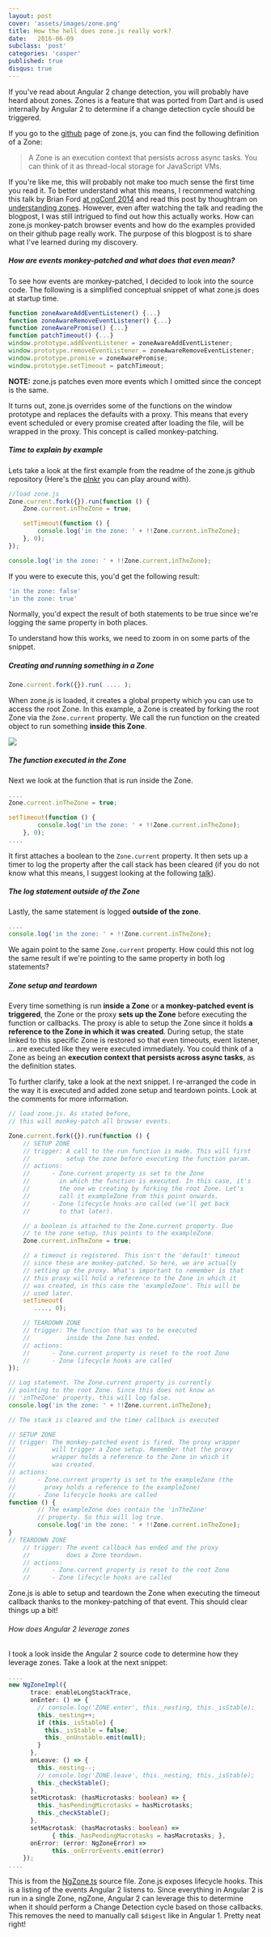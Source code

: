 ```yaml
---
layout: post
cover: 'assets/images/zone.png'
title: How the hell does zone.js really work?
date:   2016-06-09
subclass: 'post'
categories: 'casper'
published: true
disqus: true
---
```

If you've read about Angular 2 change detection, you will probably have heard about zones. Zones is a feature that was ported from Dart and is used internally by Angular 2 to determine if a change detection cycle should be triggered.

If you go to the <a href="https://github.com/angular/zone.js/" target="_blank">github</a> page of zone.js, you can find the following definition of a Zone:

> A Zone is an execution context that persists across async tasks. You can think of it as thread-local storage for JavaScript VMs.

If you're like me, this will probably not make too much sense the first time you read it. To better understand what this means, I recommend watching this talk by Brian Ford <a href="https://www.youtube.com/watch?v=3IqtmUscE_U" target="_blank">at ngConf 2014</a> and read this post by thoughtram on <a href="http://blog.thoughtram.io/angular/2016/01/22/understanding-zones.html" target="_blank">understanding zones</a>.
However, even after watching the talk and reading the blogpost, I was still intrigued to find out how this actually works. How can zone.js monkey-patch browser events and how do the examples provided on their github page really work. The purpose of this blogpost is to share what I've learned during my discovery.

##### How are events monkey-patched and what does that even mean?
To see how events are monkey-patched, I decided to look into the source code. The following is a simplified conceptual snippet of what zone.js does at startup time.

```typescript
function zoneAwareAddEventListener() {...}
function zoneAwareRemoveEventListener() {...}
function zoneAwarePromise() {...}
function patchTimeout() {...}
window.prototype.addEventListener = zoneAwareAddEventListener;
window.prototype.removeEventListener = zoneAwareRemoveEventListener;
window.prototype.promise = zoneAwarePromise;
window.prototype.setTimeout = patchTimeout;
```
**NOTE:** zone.js patches even more events which I omitted since the concept is the same.

It turns out, zone.js overrides some of the functions on the window prototype and replaces the defaults with a proxy. This means that every event scheduled or every promise created after loading the file, will be wrapped in the proxy. This concept is called monkey-patching.

##### Time to explain by example
Lets take a look at the first example from the readme of the zone.js github repository (Here's the <a href="http://plnkr.co/edit/Ul44DohpdBfMKjgssspw?p=preview" target="_blank">plnkr</a> you can play around with).

```typescript
//load zone.js
Zone.current.fork({}).run(function () {
    Zone.current.inTheZone = true;

    setTimeout(function () {
        console.log('in the zone: ' + !!Zone.current.inTheZone);
    }, 0);
});

console.log('in the zone: ' + !!Zone.current.inTheZone);
```

If you were to execute this, you'd get the following result:

```typescript
'in the zone: false'
'in the zone: true'
```

Normally, you'd expect the result of both statements to be true since we're logging the same property in both places.

To understand how this works, we need to zoom in on some parts of the snippet.

##### Creating and running something in a Zone
```typescript
Zone.current.fork({}).run( .... );
```
When zone.js is loaded, it creates a global property which you can use to access the root Zone. In this example, a Zone is created by forking the root Zone via the `Zone.current` property. We call the run function on the created object to run something **inside this Zone**.

<img src="http://www.jacquitalbot.com/wp-content/uploads/2013/11/in-the-zone.jpg" />

##### The function executed in the Zone
Next we look at the function that is run inside the Zone.

```typescript
....
Zone.current.inTheZone = true;

setTimeout(function () {
        console.log('in the zone: ' + !!Zone.current.inTheZone);
    }, 0);
....
```

It first attaches a boolean to the `Zone.current` property. It then sets up a timer to log the property after the call stack has been cleared (if you do not know what this means, I suggest looking at the following <a href="https://www.youtube.com/watch?v=8aGhZQkoFbQ" target="_blank">talk</a>).
##### The log statement outside of the Zone
Lastly, the same statement is logged **outside of the zone**.

```typescript
....
console.log('in the zone: ' + !!Zone.current.inTheZone);
```

We again point to the same `Zone.current` property. How could this not log the same result if we're pointing to the same property in both log statements?

##### Zone setup and teardown
Every time something is run **inside a Zone** or **a monkey-patched event is triggered**, the Zone or the proxy **sets up the Zone** before executing the function or callbacks. The proxy is able to setup the Zone since it holds **a reference to the Zone in which it was created**.
During setup, the state linked to this specific Zone is restored so that even timeouts, event listener, ... are executed like they were executed immediately. You could think of a Zone as being an **execution context that persists across async tasks**, as the definition states.

To further clarify, take a look at the next snippet. I re-arranged the code in the way it is executed and added zone setup and teardown points. Look at the comments for more information.

```typescript
// load zone.js. As stated before,
// this will monkey-patch all browser events.

Zone.current.fork({}).run(function () {
    // SETUP ZONE
    // trigger: A call to the run function is made. This will first
    //          setup the zone before executing the function param.
    // actions:
    //      - Zone.current property is set to the Zone
    //        in which the function is executed. In this case, it's
    //        the one we creating by forking the root Zone. Let's
    //        call it exampleZone from this point onwards.
    //      - Zone lifecycle hooks are called (we'll get back
    //        to that later).

    // a boolean is attached to the Zone.current property. Due
    // to the zone setup, this points to the exampleZone.
    Zone.current.inTheZone = true;

    // a timeout is registered. This isn't the 'default' timeout
    // since these are monkey-patched. So here, we are actually
    // setting up the proxy. What's important to remember is that
    // this proxy will hold a reference to the Zone in which it
    // was created, in this case the 'exampleZone'. This will be
    // used later.
    setTimeout(
       ...., 0);

    // TEARDOWN ZONE
    // trigger: The function that was to be executed
    //          inside the Zone has ended.
    // actions:
    //      - Zone.current property is reset to the root Zone
    //      - Zone lifecycle hooks are called
});

// Log statement. The Zone.current property is currently
// pointing to the root Zone. Since this does not know an
// 'inTheZone' property, this will log false.
console.log('in the zone: ' + !!Zone.current.inTheZone);

// The stack is cleared and the timer callback is executed

// SETUP ZONE
// trigger: The monkey-patched event is fired. The proxy wrapper
//          will trigger a Zone setup. Remember that the proxy
//          wrapper holds a reference to the Zone in which it
//          was created.
// actions:
//      - Zone.current property is set to the exampleZone (the
//        proxy holds a reference to the exampleZone)
//      - Zone lifecycle hooks are called
function () {
        // The exampleZone does contain the 'inTheZone'
        // property. So this will log true.
        console.log('in the zone: ' + !!Zone.current.inTheZone);
}
// TEARDOWN ZONE
    // trigger: The event callback has ended and the proxy
    //          does a Zone teardown.
    // actions:
    //      - Zone.current property is reset to the root Zone
    //      - Zone lifecycle hooks are called
```

Zone.js is able to setup and teardown the Zone when executing the timeout callback thanks to the monkey-patching of that event.
This should clear things up a bit!

###### How does Angular 2 leverage zones
I took a look inside the Angular 2 source code to determine how they leverage zones. Take a look at the next snippet:

```typescript
....
new NgZoneImpl({
      trace: enableLongStackTrace,
      onEnter: () => {
        // console.log('ZONE.enter', this._nesting, this._isStable);
        this._nesting++;
        if (this._isStable) {
          this._isStable = false;
          this._onUnstable.emit(null);
        }
      },
      onLeave: () => {
        this._nesting--;
        // console.log('ZONE.leave', this._nesting, this._isStable);
        this._checkStable();
      },
      setMicrotask: (hasMicrotasks: boolean) => {
        this._hasPendingMicrotasks = hasMicrotasks;
        this._checkStable();
      },
      setMacrotask: (hasMacrotasks: boolean) =>
            { this._hasPendingMacrotasks = hasMacrotasks; },
      onError: (error: NgZoneError) =>
            this._onErrorEvents.emit(error)
    });
....
```

This is from the <a href="https://github.com/angular/angular/blob/master/modules/%40angular/core/src/zone/ng_zone.ts" target="_blank">NgZone.ts</a> source file. Zone.js exposes lifecycle hooks. This is a listing of the events Angular 2 listens to. Since everything in Angular 2 is run in a single Zone, ngZone, Angular 2 can leverage this to determine when it should perform a Change Detection cycle based on those callbacks. This removes the need to manually call `$digest` like in Angular 1.
Pretty neat right!
